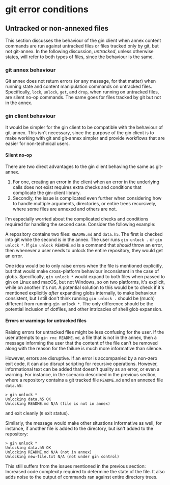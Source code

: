 # git error conditions

## Untracked or non-annexed files

This section discusses the behaviour of the gin client when annex content commands are run against untracked files or files tracked only by git, but not git-annex. In the following discussion, *untracked*, unless otherwise states, will refer to both types of files, since the behaviour is the same.

### git annex behaviour

Git annex does not return errors (or any message, for that matter) when running state and content manipulation commands on untracked files. Specifically, `lock`, `unlock`, `get`, and `drop`, when running on untracked files, are silent no-op commands. The same goes for files tracked by git but not in the annex.

### gin client behaviour

It would be simpler for the gin client to be compatible with the behaviour of git-annex. This isn't necessary, since the purpose of the gin client is to make working with git and git-annex simpler and provide workflows that are easier for non-technical users.

#### Silent no-op

There are two direct advantages to the gin client behaving the same as git-annex.
1. For one, creating an error in the client when an error in the underlying calls does not exist requires extra checks and conditions that complicate the gin-client library.
2. Secondly, the issue is complicated even further when considering how to handle multiple arguments, directories, or entire trees recursively, where some files are annexed and others are not.

I'm especially worried about the complicated checks and conditions required for handling the second case. Consider the following example:

A repository contains two files: `README.md` and `data.h5`. The first is checked into git while the second is in the annex. The user runs `gin unlock .` or `gin unlock *`. If `gin unlock README.md` is a command that *should* throw an error, then whenever a user needs to unlock the entire repository, they would get an error.

One idea would be to only raise errors when the file is mentioned explicitly, but that would make cross-platform behaviour inconsistent in the case of globs. Specifically, `gin unlock *` would expand to both files when passed to gin on Linux and macOS, but not Windows, so on two platforms, it's explicit, while on another it's not. A potential solution to this would be to check if it's mentioned explicitly *after* expanding globs internally, to make behaviour consistent, but I still don't think running `gin unlock .` should be (much) different from running `gin unlock *`. The only difference should be the potential inclusion of dotfiles, and other intricacies of shell glob expansion.


#### Errors or warnings for untracked files

Raising errors for untracked files might be less confusing for the user. If the user attempts to `gin rmc README.md`, a file that is not in the annex, then a message informing the user that the content of the file can't be removed along with the reason for the failure is much more informative than silence.

However, errors are disruptive. If an error is accompanied by a non-zero exit code, it can also disrupt scripting for recursive operations. However, informational text can be added that doesn't quality as an error, or even a warning. For instance, in the scenario described in the previous section, where a repository contains a git tracked file `README.md` and an annexed file `data.h5`:
```
> gin unlock *
Unlocking data.h5 OK
Unlocking README.md N/A (file is not in annex)
```
and exit cleanly (`0` exit status).

Similarly, the message would make other situations informative as well, for instance, if another file is added to the directory, but isn't added to the repository:
```
> gin unlock *
Unlocking data.h5 OK
Unlocking README.md N/A (not in annex)
Unlocking new-file.txt N/A (not under gin control)
```

This still suffers from the issues mentioned in the previous section: Increased code complexity required to determine the state of the file. It also adds noise to the output of commands ran against entire directory trees.
